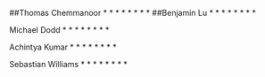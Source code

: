 ##Thomas Chemmanoor
* 
* 
*
*
* 
* 
*
*
##Benjamin Lu
* 
* 
*
*
* 
* 
*
*

Michael Dodd
* 
* 
*
*
* 
* 
*
*

Achintya Kumar
* 
* 
*
*
* 
* 
*
*

Sebastian Williams
* 
* 
*
*
* 
* 
*
*